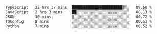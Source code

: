 <!--START_SECTION:waka-->

```txt
TypeScript   22 hrs 37 mins  ██████████████████████▒░░   89.60 %
JavaScript   2 hrs 3 mins    ██░░░░░░░░░░░░░░░░░░░░░░░   08.13 %
JSON         10 mins         ▒░░░░░░░░░░░░░░░░░░░░░░░░   00.72 %
TSConfig     8 mins          ░░░░░░░░░░░░░░░░░░░░░░░░░   00.53 %
Python       7 mins          ░░░░░░░░░░░░░░░░░░░░░░░░░   00.52 %
```

<!--END_SECTION:waka-->
